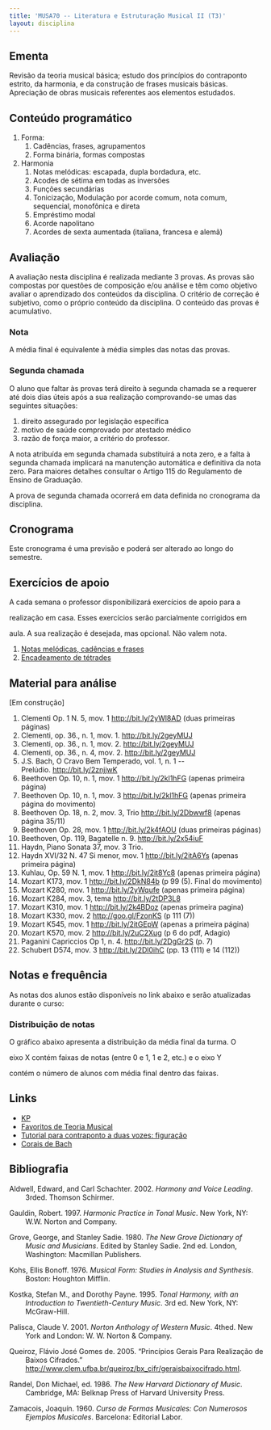 ```yaml
---
title: 'MUSA70 -- Literatura e Estruturação Musical II (T3)'
layout: disciplina
---
```


## Ementa

Revisão da teoria musical básica; estudo dos princípios do contraponto estrito, da harmonia, e da construção de frases musicais básicas. Apreciação de obras musicais referentes aos elementos estudados.

## Conteúdo programático

  1. Forma: 
      1. Cadências, frases, agrupamentos
      2. Forma binária, formas compostas
  2. Harmonia 
      1. Notas melódicas: escapada, dupla bordadura, etc.
      2. Acodes de sétima em todas as inversões
      3. Funções secundárias
      4. Tonicização, Modulação por acorde comum, nota comum, sequencial, monofônica e direta
      5. Empréstimo modal
      6. Acorde napolitano
      7. Acordes de sexta aumentada (italiana, francesa e alemã)

## Avaliação

A avaliação nesta disciplina é realizada mediante 3 provas. As provas são compostas por questões de composição e/ou análise e têm como objetivo avaliar o aprendizado dos conteúdos da disciplina. O critério de correção é subjetivo, como o próprio conteúdo da disciplina. O conteúdo das provas é acumulativo.

### Nota

A média final é equivalente à média simples das notas das provas.

### Segunda chamada

O aluno que faltar às provas terá direito à segunda chamada se a requerer até dois dias úteis após a sua realização comprovando-se umas das seguintes situações:

  1. direito assegurado por legislação específica
  2. motivo de saúde comprovado por atestado médico
  3. razão de força maior, a critério do professor.

A nota atribuída em segunda chamada substituirá a nota zero, e a falta à segunda chamada implicará na manutenção automática e definitiva da nota zero. Para maiores detalhes consultar o Artigo 115 do Regulamento de Ensino de Graduação.

A prova de segunda chamada ocorrerá em data definida no cronograma da disciplina.

## Cronograma

Este cronograma é uma previsão e poderá ser alterado ao longo do semestre.



## Exercícios de apoio

A cada semana o professor disponibilizará exercícios de apoio para a
  
realização em casa. Esses exercícios serão parcialmente corrigidos em
  
aula. A sua realização é desejada, mas opcional. Não valem nota.

  1. <a href="https://goo.gl/Rv69f1" target="_blank" rel="noopener noreferrer">Notas melódicas, cadências e frases</a>
  2. <a href="https://docs.google.com/document/d/1VuK_gVB4LyoUzLHhlYdRgv55yK8vbPPFxOssSdAUumI/edit?usp=sharing" target="_blank" rel="noopener noreferrer">Encadeamento de tétrades</a>

## Material para análise

[Em construção]

  1. Clementi Op. 1 N. 5, mov. 1 <a href="http://bit.ly/2yWl8AD" target="_blank" rel="noopener">http://bit.ly/2yWl8AD</a> (duas primeiras páginas)
  2. Clementi, op. 36., n. 1, mov. 1. <http://bit.ly/2geyMUJ>
  3. Clementi, op. 36., n. 1, mov. 2. <http://bit.ly/2geyMUJ>
  4. Clementi, op. 36., n. 4, mov. 2. <http://bit.ly/2geyMUJ>
  5. J.S. Bach, O Cravo Bem Temperado, vol. 1, n. 1 -- Prelúdio. <a href="http://bit.ly/2znjjwK" target="_blank" rel="noopener">http://bit.ly/2znjjwK</a>
  6. Beethoven Op. 10, n. 1, mov. 1 <a href="http://bit.ly/2kl1hFG" target="_blank" rel="noopener">http://bit.ly/2kl1hFG</a> (apenas primeira página)
  7. Beethoven Op. 10, n. 1, mov. 3 <a href="http://bit.ly/2kl1hFG" target="_blank" rel="noopener">http://bit.ly/2kl1hFG</a> (apenas primeira página do movimento)
  8. Beethoven Op. 18, n. 2, mov. 3, Trio <a href="http://bit.ly/2Dbwwf8" target="_blank" rel="noopener">http://bit.ly/2Dbwwf8</a> (apenas página 35/11)
  9. Beethoven Op. 28, mov. 1 <a href="http://bit.ly/2k4fAOU" target="_blank" rel="noopener">http://bit.ly/2k4fAOU</a> (duas primeiras páginas)
 10. Beethoven, Op. 119, Bagatelle n. 9. <a href="http://bit.ly/2x54iuF" target="_blank" rel="noopener">http://bit.ly/2x54iuF</a>
 11. Haydn, Piano Sonata 37, mov. 3 Trio.
 12. Haydn XVI/32 N. 47 Si menor, mov. 1 <a href="http://bit.ly/2itA6Ys" target="_blank" rel="noopener">http://bit.ly/2itA6Ys</a> (apenas primeira página)
 13. Kuhlau, Op. 59 N. 1, mov. 1 <a href="http://bit.ly/2it8Yc8" target="_blank" rel="noopener">http://bit.ly/2it8Yc8</a> (apenas primeira página)
 14. Mozart K173, mov. 1 <a href="http://bit.ly/2DkN84b" target="_blank" rel="noopener">http://bit.ly/2DkN84b</a> (p 99 (5). Final do movimento)
 15. Mozart K280, mov. 1 <a href="http://bit.ly/2yWqufe" target="_blank" rel="noopener">http://bit.ly/2yWqufe</a> (apenas primeira página)
 16. Mozart K284, mov. 3, tema <a href="http://bit.ly/2tDP3L8" target="_blank" rel="noopener noreferrer">http://bit.ly/2tDP3L8</a>
 17. Mozart K310, mov. 1 <a href="http://bit.ly/2k4BDoz" target="_blank" rel="noopener">http://bit.ly/2k4BDoz</a> (apenas primeira pagina)
 18. Mozart K330, mov. 2 <a href="http://goo.gl/FzonKS" target="_blank" rel="noopener noreferrer">http://goo.gl/FzonKS</a> (p 111 (7))
 19. Mozart K545, mov. 1 <a href="http://bit.ly/2itGEpW" target="_blank" rel="noopener">http://bit.ly/2itGEpW</a> (apenas a primeira página)
 20. Mozart K570, mov. 2 <a href="http://bit.ly/2uC2Xug" target="_blank" rel="noopener noreferrer">http://bit.ly/2uC2Xug</a> (p 6 do pdf, Adagio)
 21. Paganini Capriccios Op 1, n. 4. <a href="http://bit.ly/2DgGr2S" target="_blank" rel="noopener">http://bit.ly/2DgGr2S</a> (p. 7)
 22. Schubert D574, mov. 3 <a href="http://bit.ly/2Dl0ihC" target="_blank" rel="noopener">http://bit.ly/2Dl0ihC</a> (pp. 13 (111) e 14 (112))

## Notas e frequência

As notas dos alunos estão disponíveis no link abaixo e serão atualizadas durante o curso:
  


### Distribuição de notas

O gráfico abaixo apresenta a distribuição da média final da turma. O
  
eixo X contém faixas de notas (entre 0 e 1, 1 e 2, etc.) e o eixo Y
  
contém o número de alunos com média final dentro das faixas.



## Links

  * <a title="KP" href="http://genosmus.com/aulas/Kostka%20Tonal%20Harmony%20Traduzido.pdf" target="_blank" rel="noopener noreferrer">KP</a>
  * <a title="Favoritos de Teoria Musical" href="https://www.diigo.com/list/msampaio/teoria-musical" target="_blank" rel="noopener noreferrer">Favoritos de Teoria Musical</a>
  * <a title="Tutorial para contraponto a duas vozes: figuração" href="http://www.youtube.com/watch?v=i1mZ7SibDZ0" target="_blank" rel="noopener noreferrer">Tutorial para contraponto a duas vozes: figuração</a>
  * <a href="http://sporadic.stanford.edu/Chorales/" target="_blank" rel="noopener noreferrer">Corais de Bach</a>

## Bibliografia

<p style="margin-left: 24pt; text-indent: -24.0pt;">
  Aldwell, Edward, and Carl Schachter. 2002. <i>Harmony and Voice Leading</i>. 3rded. Thomson Schirmer.
</p>

<p style="margin-left: 24pt; text-indent: -24.0pt;">
  Gauldin, Robert. 1997. <i>Harmonic Practice in Tonal Music</i>. New York, NY: W.W. Norton and Company.
</p>

<p style="margin-left: 24pt; text-indent: -24.0pt;">
  Grove, George, and Stanley Sadie. 1980. <i>The New Grove Dictionary of Music and Musicians</i>. Edited by Stanley Sadie. 2nd ed. London, Washington: Macmillan Publishers.
</p>

<p style="margin-left: 24pt; text-indent: -24.0pt;">
  Kohs, Ellis Bonoff. 1976. <i>Musical Form: Studies in Analysis and Synthesis</i>. Boston: Houghton Mifflin.
</p>

<p style="margin-left: 24pt; text-indent: -24.0pt;">
  Kostka, Stefan M., and Dorothy Payne. 1995. <i>Tonal Harmony, with an Introduction to Twentieth-Century Music</i>. 3rd ed. New York, NY: McGraw-Hill.
</p>

<p style="margin-left: 24pt; text-indent: -24.0pt;">
  Palisca, Claude V. 2001. <i>Norton Anthology of Western Music</i>. 4thed. New York and London: W. W. Norton & Company.
</p>

<p style="margin-left: 24pt; text-indent: -24.0pt;">
  Queiroz, Flávio José Gomes de. 2005. “Princípios Gerais Para Realização de Baixos Cifrados.” <a href="http://www.clem.ufba.br/queiroz/bx_cifr/geraisbaixocifrado.html" target="_blank" rel="noopener">http://www.clem.ufba.br/queiroz/bx_cifr/geraisbaixocifrado.html</a>.
</p>

<p style="margin-left: 24pt; text-indent: -24.0pt;">
  Randel, Don Michael, ed. 1986. <i>The New Harvard Dictionary of Music</i>. Cambridge, MA: Belknap Press of Harvard University Press.
</p>

<p style="margin-left: 24pt; text-indent: -24.0pt;">
  Zamacois, Joaquín. 1960. <i>Curso de Formas Musicales: Con Numerosos Ejemplos Musicales</i>. Barcelona: Editorial Labor.
</p>

<!-- mendeley type="folders" id="d4453a45-45fc-4da1-819e-4fae34da1a24" sortby="authors" csl="http://genosmus.com/wp-content/plugins/mendeleyplugin/style/chicago-author-date.csl" -->